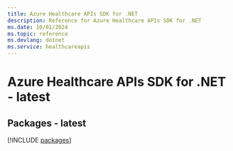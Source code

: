 ```yaml
---
title: Azure Healthcare APIs SDK for .NET
description: Reference for Azure Healthcare APIs SDK for .NET
ms.date: 10/01/2024
ms.topic: reference
ms.devlang: dotnet
ms.service: healthcareapis
---
```

# Azure Healthcare APIs SDK for .NET - latest
## Packages - latest
[!INCLUDE [packages](healthcare-apis-index.md)]